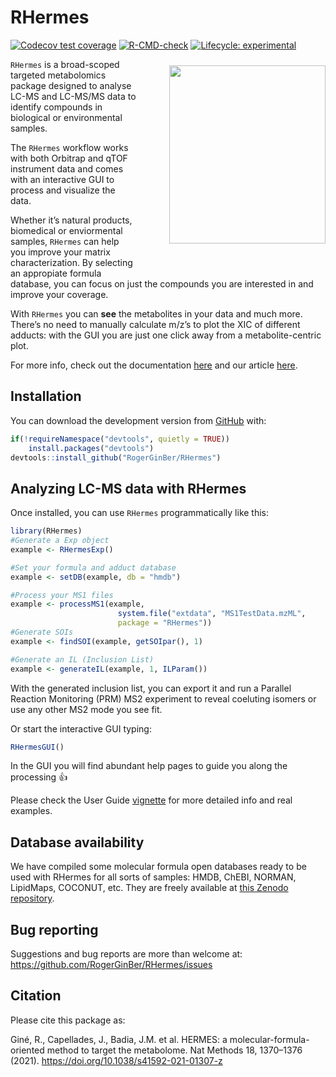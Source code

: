 
<!-- README.md is generated from README.Rmd. Please edit that file -->

# RHermes

<!-- badges: start -->

[![Codecov test
coverage](https://codecov.io/gh/RogerGinBer/RHermes/branch/master/graph/badge.svg?token=HL73R4GHFJ)](https://codecov.io/gh/RogerGinBer/RHermes?branch=master)
[![R-CMD-check](https://github.com/RogerGinBer/RHermes/actions/workflows/check-bioc.yml/badge.svg)](https://github.com/RogerGinBer/RHermes/actions/workflows/check-bioc.yml)
[![Lifecycle:
experimental](https://img.shields.io/badge/lifecycle-experimental-orange.svg)](https://lifecycle.r-lib.org/articles/stages.html#experimental)
<!-- badges: end -->

<img align = "right" style = "padding-left: 10%; padding-bottom: 10%; padding-top: 2%" 
width = "250px" height = "285px" src = "https://i.postimg.cc/Tw9SvJ11/sticker-No-Bioc.png">

`RHermes` is a broad-scoped targeted metabolomics package designed to
analyse LC-MS and LC-MS/MS data to identify compounds in biological or
environmental samples.

The `RHermes` workflow works with both Orbitrap and qTOF instrument data
and comes with an interactive GUI to process and visualize the data.

Whether it’s natural products, biomedical or enviormental samples,
`RHermes` can help you improve your matrix characterization. By
selecting an appropiate formula database, you can focus on just the
compounds you are interested in and improve your coverage.

With `RHermes` you can **see** the metabolites in your data and much
more. There’s no need to manually calculate m/z’s to plot the XIC of
different adducts: with the GUI you are just one click away from a
metabolite-centric plot.

For more info, check out the documentation
[here](https://rogerginber.github.io/RHermes/) and our article
[here](https://www.nature.com/articles/s41592-021-01307-z).

## Installation

You can download the development version from
[GitHub](https://github.com/RogerGinBer/RHermes) with:

``` r
if(!requireNamespace("devtools", quietly = TRUE))
    install.packages("devtools")
devtools::install_github("RogerGinBer/RHermes")
```

## Analyzing LC-MS data with RHermes

Once installed, you can use `RHermes` programmatically like this:

``` r
library(RHermes)
#Generate a Exp object
example <- RHermesExp()

#Set your formula and adduct database
example <- setDB(example, db = "hmdb")

#Process your MS1 files
example <- processMS1(example,
                        system.file("extdata", "MS1TestData.mzML",
                        package = "RHermes"))
#Generate SOIs
example <- findSOI(example, getSOIpar(), 1)

#Generate an IL (Inclusion List)
example <- generateIL(example, 1, ILParam())
```

With the generated inclusion list, you can export it and run a Parallel
Reaction Monitoring (PRM) MS2 experiment to reveal coeluting isomers or
use any other MS2 mode you see fit.

Or start the interactive GUI typing:

``` r
RHermesGUI()
```

In the GUI you will find abundant help pages to guide you along the
processing :+1:

Please check the User Guide
[vignette](https://rogerginber.github.io/RHermes/articles/RHermes_UserGuide.html)
for more detailed info and real examples.

## Database availability

We have compiled some molecular formula open databases ready to be used
with RHermes for all sorts of samples: HMDB, ChEBI, NORMAN, LipidMaps,
COCONUT, etc. They are freely available at [this Zenodo
repository](https://zenodo.org/record/5025560).

## Bug reporting

Suggestions and bug reports are more than welcome at:
<https://github.com/RogerGinBer/RHermes/issues>

## Citation

Please cite this package as:

Giné, R., Capellades, J., Badia, J.M. et al. HERMES: a
molecular-formula-oriented method to target the metabolome. Nat Methods
18, 1370–1376 (2021). <https://doi.org/10.1038/s41592-021-01307-z>
